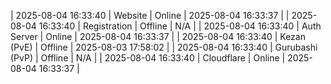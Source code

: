 | 2025-08-04 16:33:40 | Website | Online | 2025-08-04 16:33:37 |
| 2025-08-04 16:33:40 | Registration | Offline | N/A |
| 2025-08-04 16:33:40 | Auth Server | Online | 2025-08-04 16:33:37 |
| 2025-08-04 16:33:40 | Kezan (PvE) | Offline | 2025-08-03 17:58:02 |
| 2025-08-04 16:33:40 | Gurubashi (PvP) | Offline | N/A |
| 2025-08-04 16:33:40 | Cloudflare | Online | 2025-08-04 16:33:37 |
